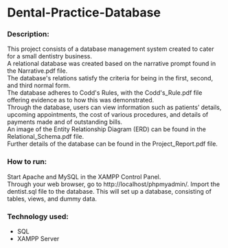 # Dental-Practice-Database

### Description:   
This project consists of a database management system created to cater for a small dentistry business.  
A relational database was created based on the narrative prompt found in the Narrative.pdf file.  
The database's relations satisfy the criteria for being in the first, second, and third normal form.   
The database adheres to Codd's Rules, with the Codd's_Rule.pdf file offering evidence as to how this was demonstrated.  
Through the database, users can view information such as patients’ details, upcoming appointments, the cost of various procedures, and details of payments made and of outstanding bills.  
An image of the Entity Relationship Diagram (ERD) can be found in the Relational_Schema.pdf file.  
Further details of the database can be found in the Project_Report.pdf file.  

### How to run:  
Start Apache and MySQL in the XAMPP Control Panel.  
Through your web browser, go to http://localhost/phpmyadmin/. Import the dentist.sql file to the database. This will set up a database, consisting of tables, views, and dummy data. 

### Technology used:
- SQL  
- XAMPP Server  

